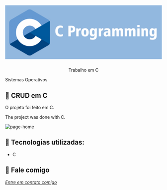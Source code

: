 <h1 align="center">
    <img width="600" src="c.png" />
</h1>


<p align="center">
Trabalho em C
    
Sistemas Operativos
  
</p>

📌 CRUD em C 
------------------
O projeto foi feito em C.


The project was done with C.


<img src="menu.png" alt="page-home">


🔧 Tecnologias utilizadas:
------------------

- C 

💬 Fale comigo
------------------
[*Entre em contato comigo*](https://www.linkedin.com/in/ivo-baptista-3712144/)

